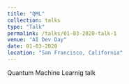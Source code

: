 ```yaml
---
title: "QML"
collection: talks
type: "Talk"
permalink: /talks/01-03-2020-talk-1
venue: "AI Dev Day"
date: 01-03-2020
location: "San Francisco, California"
---
```


Quantum Machine Learnig talk

